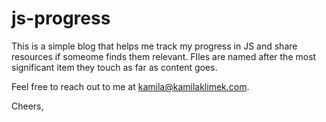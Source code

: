 # js-progress
This is a simple blog that helps me track my progress in JS and share resources if someome finds them relevant.
FIles are named after the most significant item they touch as far as content goes.

Feel free to reach out to me at kamila@kamilaklimek.com.

Cheers,
